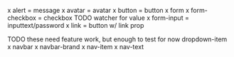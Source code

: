 x alert = message
x avatar = avatar
x button = button
x form
x form-checkbox = checkbox TODO watcher for value
x form-input = inputtext/password
x link = button w/ link prop

TODO these need feature work, but enough to test for now
dropdown-item
x navbar
x navbar-brand
x nav-item
x nav-text

